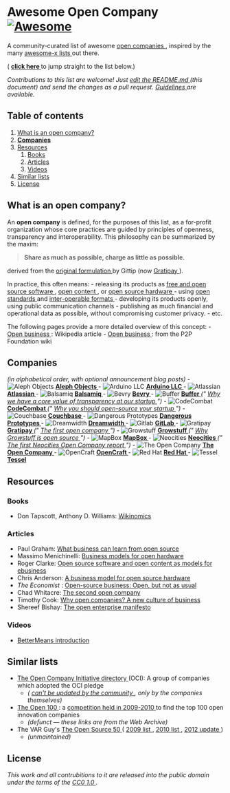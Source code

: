 <h1>
 Awesome Open Company
 <a href="https://github.com/sindresorhus/awesome">
  <img alt="Awesome" src="https://cdn.rawgit.com/sindresorhus/awesome/d7305f38d29fed78fa85652e3a63e154dd8e8829/media/badge.svg"/>
 </a>
</h1>
<p>
 A community-curated list of awesome
 <a href="#what-is-an-open-company">
  open companies
 </a>
 ,
inspired by the many
 <a href="https://github.com/sindresorhus/awesome">
  awesome-x lists
 </a>
 out there.
</p>
<p>
 (
 <strong>
  <a href="#companies">
   click here
  </a>
 </strong>
 to jump straight to the list below.)
</p>
<p>
 <em>
  Contributions to this list are welcome! Just
  <a href="../../edit/master/README.md">
   edit the README.md
  </a>
  (this document) and send the changes as a pull request.
  <a href="../../wiki/Inclusion guidelines">
   Guidelines
  </a>
  are available.
 </em>
</p>
<h2>
 Table of contents
</h2>
<ol>
 <li>
  <a href="#what-is-an-open-company">
   What is an open company?
  </a>
 </li>
 <li>
  <strong>
   <a href="#companies">
    Companies
   </a>
  </strong>
 </li>
 <li>
  <a href="#resources">
   Resources
  </a>
  <ol>
   <li>
    <a href="#books">
     Books
    </a>
   </li>
   <li>
    <a href="#articles">
     Articles
    </a>
   </li>
   <li>
    <a href="#videos">
     Videos
    </a>
   </li>
  </ol>
 </li>
 <li>
  <a href="#similar-lists">
   Similar lists
  </a>
 </li>
 <li>
  <a href="#license">
   License
  </a>
 </li>
</ol>
<h2>
 What is an open company?
</h2>
<p>
 An
 <strong>
  open company
 </strong>
 is defined, for the purposes of this list, as a for-profit organization whose core practices are guided by principles of openness, transparency and interoperability. This philosophy can be summarized by the maxim:
</p>
<blockquote>
 <p>
  <strong>
   Share as much as possible, charge as little as possible.
  </strong>
 </p>
</blockquote>
<p>
 derived from the
 <a href="http://blog.gittip.com/post/26350459746/the-first-open-company/">
  original formulation
 </a>
 by Gittip (now
 <a href="http://gratipay.com">
  Gratipay
 </a>
 ).
</p>
<p>
 In practice, this often means:
- releasing its products as
 <a href="https://en.wikipedia.org/wiki/Free_and_open-source_software">
  free and open source software
 </a>
 ,
 <a href="https://en.wikipedia.org/wiki/Free_content">
  open content
 </a>
 ,
  or
 <a href="https://en.wikipedia.org/wiki/Open-source_hardware">
  open source hardware
 </a>
 - using
 <a href="https://en.wikipedia.org/wiki/Open_standard">
  open standards
 </a>
 and
 <a href="https://en.wikipedia.org/wiki/Interoperability">
  inter-operable formats
 </a>
 - developing its products openly, using public communication channels
- publishing as much financial and operational data as possible, without compromising customer privacy.
- etc.
</p>
<p>
 The following pages provide a more detailed overview of this concept:
-
 <a href="https://en.wikipedia.org/wiki/Open_business">
  Open business
 </a>
 : Wikipedia article
-
 <a href="http://p2pfoundation.net/Open_Business">
  Open business
 </a>
 : from the P2P Foundation wiki
</p>
<h2>
 Companies
</h2>
<p>
 <em>
  (in alphabetical order, with optional announcement blog posts)
 </em>
 -
 <img alt="Aleph Objects" src="http://www.google.com/s2/favicons?domain=alephobjects.com"/>
 <a href="https://www.alephobjects.com/">
  <strong>
   Aleph Objects
  </strong>
 </a>
 -
 <img alt="Arduino LLC" src="http://www.google.com/s2/favicons?domain=arduino.cc"/>
 <a href="http://www.arduino.cc/en/Guide/Introduction">
  <strong>
   Arduino LLC
  </strong>
 </a>
 -
 <img alt="Atlassian" src="http://www.google.com/s2/favicons?domain=atlassian.com"/>
 <a href="https://www.atlassian.com/company/about/values">
  <strong>
   Atlassian
  </strong>
 </a>
 -
 <img alt="Balsamiq" src="http://www.google.com/s2/favicons?domain=balsamiq.com"/>
 <a href="https://balsamiq.com/company/#goodcitizen">
  <strong>
   Balsamiq
  </strong>
 </a>
 -
 <img alt="Bevry" src="http://www.google.com/s2/favicons?domain=bevry.me"/>
 <a href="https://bevry.me">
  <strong>
   Bevry
  </strong>
 </a>
 -
 <img alt="Buffer" src="http://www.google.com/s2/favicons?domain=buffer.com"/>
 <a href="https://buffer.com/transparency">
  <strong>
   Buffer
  </strong>
 </a>
 <em>
  ("
  <a href="http://joel.is/why-we-have-a-core-value-of-transparency-at-our-startup/">
   Why we have a core value of transparency at our startup
  </a>
  ")
 </em>
 -
 <img alt="CodeCombat" src="http://www.google.com/s2/favicons?domain=codecombat.com/"/>
 <a href="http://codecombat.com/legal">
  <strong>
   CodeCombat
  </strong>
 </a>
 <em>
  ("
  <a href="http://blog.codecombat.com/why-you-should-open-source-your-startup">
   Why you should open-source your startup
  </a>
  ")
 </em>
 -
 <img alt="Couchbase" src="http://www.google.com/s2/favicons?domain=couchbase.com"/>
 <a href="http://www.couchbase.com/open-source">
  <strong>
   Couchbase
  </strong>
 </a>
 -
 <img alt="Dangerous Prototypes" src="http://www.google.com/s2/favicons?domain=dangerousprototypes.com"/>
 <a href="http://dangerousprototypes.com/docs/About">
  <strong>
   Dangerous Prototypes
  </strong>
 </a>
 -
 <img alt="Dreamwidth" src="http://www.google.com/s2/favicons?domain=dreamwidth.org"/>
 <a href="http://www.dreamwidth.org/about">
  <strong>
   Dreamwidth
  </strong>
 </a>
 -
 <img alt="Gitlab" src="http://www.google.com/s2/favicons?domain=gitlab.com"/>
 <a href="https://about.gitlab.com/about/">
  <strong>
   GitLab
  </strong>
 </a>
 -
 <img alt="Gratipay" src="http://www.google.com/s2/favicons?domain=gratipay.com"/>
 <a href="http://inside.gratipay.com/big-picture/welcome">
  <strong>
   Gratipay
  </strong>
 </a>
 <em>
  ("
  <a href="http://blog.gittip.com/post/26350459746/the-first-open-company/">
   The first open company
  </a>
  ")
 </em>
 -
 <img alt="Growstuff" src="http://growstuff.org/assets/favicon-2f083c214b9adaf9e2ce78bcd532e4c9.ico"/>
 <a href="http://wiki.growstuff.org/index.php/Values">
  <strong>
   Growstuff
  </strong>
 </a>
 <em>
  ("
  <a href="http://blog.growstuff.org/2013/02/20/why-growstuff-is-open-source/">
   Why Growstuff is open source
  </a>
  ")
 </em>
 -
 <img alt="MapBox" src="http://www.google.com/s2/favicons?domain=mapbox.com"/>
 <a href="http://mapbox.com/about/open">
  <strong>
   MapBox
  </strong>
 </a>
 -
 <img alt="Neocities" src="http://www.google.com/s2/favicons?domain=neocities.org"/>
 <a href="https://neocities.org/stats">
  <strong>
   Neocities
  </strong>
 </a>
 <em>
  ("
  <a href="https://neocities.org/blog/open-company-progress-report-2014">
   The first Neocities Open Company report
  </a>
  ")
 </em>
 -
 <img alt="The Open Company" src="http://www.google.com/s2/favicons?domain=theopencompany.net"/>
 <a href="http://theopencompany.net/pages/about-us">
  <strong>
   The Open Company
  </strong>
 </a>
 -
 <img alt="OpenCraft" src="http://www.google.com/s2/favicons?domain=opencraft.com"/>
 <a href="http://opencraft.com/">
  <strong>
   OpenCraft
  </strong>
 </a>
 -
 <img alt="Red Hat" src="http://www.google.com/s2/favicons?domain=redhat.com"/>
 <a href="http://jobs.redhat.com/life-at-red-hat/our-culture/">
  <strong>
   Red Hat
  </strong>
 </a>
 -
 <img alt="Tessel" src="http://i.imgur.com/Xe9AYlw.png"/>
 <a href="https://tessel.io/opensource">
  <strong>
   Tessel
  </strong>
 </a>
</p>
<h2>
 Resources
</h2>
<h3>
 Books
</h3>
<ul>
 <li>
  Don Tapscott, Anthony D. Williams:
  <a href="https://en.wikipedia.org/wiki/Wikinomics">
   Wikinomics
  </a>
 </li>
</ul>
<h3>
 Articles
</h3>
<ul>
 <li>
  Paul Graham:
  <a href="http://www.paulgraham.com/opensource.html">
   What business can learn from open source
  </a>
 </li>
 <li>
  Massimo Menichinelli:
  <a href="http://www.openp2pdesign.org/2011/open-design/business-models-for-open-hardware/">
   Business models for open hardware
  </a>
 </li>
 <li>
  Roger Clarke:
  <a href="http://www.rogerclarke.com/EC/Bled04.html">
   Open source software and open content as models for ebusiness
  </a>
 </li>
 <li>
  Chris Anderson:
  <a href="http://www.longtail.com/the_long_tail/2009/01/a-business-mode.html">
   A business model for open source hardware
  </a>
 </li>
 <li>
  <em>
   The Economist
  </em>
  :
  <a href="http://www.economist.com/node/5624944">
   Open-source business: Open, but not as usual
  </a>
 </li>
 <li>
  Chad Whitacre:
  <a href="https://medium.com/gratipay-blog/the-second-open-company-4cbab7ca1a47">
   The second open company
  </a>
 </li>
 <li>
  Timothy Cook:
  <a href="https://medium.com/open-companies/why-open-companies-fdb74d1b4f0f">
   Why open companies? A new culture of business
  </a>
 </li>
 <li>
  Shereef Bishay:
  <a href="http://wayback.archive.org/web/20120415110215/http://bettermeans.org/front/learn-more/open-enterprise-manifesto/">
   The open enterprise manifesto
  </a>
 </li>
</ul>
<h3>
 Videos
</h3>
<ul>
 <li>
  <a href="https://www.youtube.com/watch?v=MAlnMWlvw9g">
   BetterMeans introduction
  </a>
 </li>
</ul>
<h2>
 Similar lists
</h2>
<ul>
 <li>
  <a href="http://www.opencompany.org/directory/">
   The Open Company Initiative directory
  </a>
  (OCI):
A group of companies which adopted the OCI pledge
  <ul>
   <li>
    <em>
     (
     <a href="https://github.com/opencompany/www.opencompany.org/issues/103">
      can't be updated by the community
     </a>
     , only by the companies themselves)
    </em>
   </li>
  </ul>
 </li>
 <li>
  <a href="http://wayback.archive.org/web/20110824041839/http://www.openbusiness.cc/category/directory/openbusiness/">
   The Open 100
  </a>
  : a
  <a href="http://wayback.archive.org/web/20120727175118/http://www.openbusiness.cc/open100/about/">
   competition held in 2009-2010
  </a>
  to find the top 100 open innovation companies
  <ul>
   <li>
    <em>
     (defunct — these links are from the Web Archive)
    </em>
   </li>
  </ul>
 </li>
 <li>
  The VAR Guy's
  <a href="http://thevarguy.com/var-guy/var-guys-open-source-50">
   The Open Source 50
  </a>
  (
  <a href="http://wayback.archive.org/web/20121118155240/http://www.thevarguy.com/the-open-source-50/the-open-source-50-listed-a-to-z/">
   2009 list
  </a>
  ,
  <a href="http://wayback.archive.org/web/20120509194329/http://www.thevarguy.com/the-open-source-50/the-open-source-50-a-to-z-2010-edition/">
   2010 list
  </a>
  ,
  <a href="http://thevarguy.com/open-source-application-software-companies/top-50-open-source-companies-where-are-they-now">
   2012 update
  </a>
  )
  <ul>
   <li>
    <em>
     (unmaintained)
    </em>
   </li>
  </ul>
 </li>
</ul>
<h2>
 License
</h2>
<p>
 <em>
  This work and all contrubitions to it are released into the public domain under the terms of the
  <a href="https://creativecommons.org/publicdomain/zero/1.0/">
   CC0 1.0
  </a>
  .
 </em>
</p>
